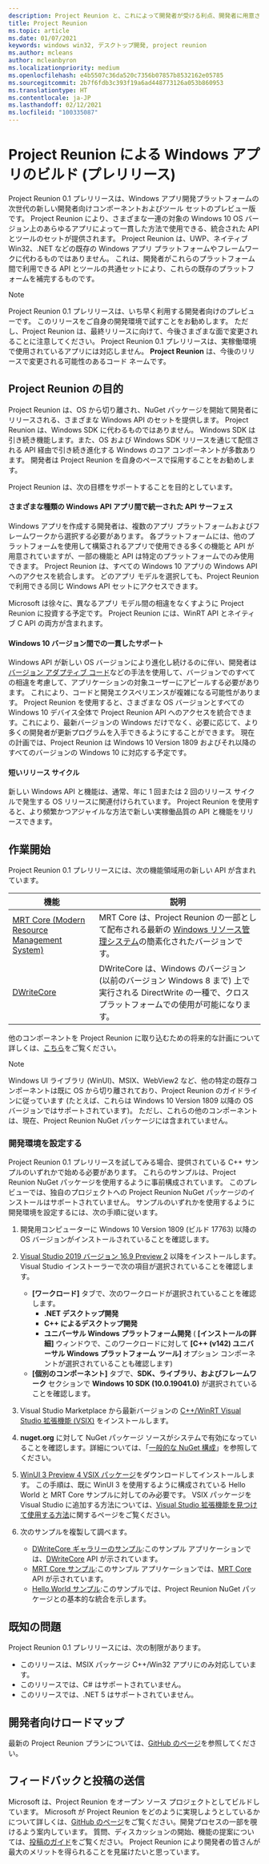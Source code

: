 ```yaml
---
description: Project Reunion と、これによって開発者が受ける利点、開発者に用意されているもの、およびフィードバックの提供方法について説明します。
title: Project Reunion
ms.topic: article
ms.date: 01/07/2021
keywords: windows win32, デスクトップ開発, project reunion
ms.author: mcleans
author: mcleanbyron
ms.localizationpriority: medium
ms.openlocfilehash: e4b5507c36da520c7356b07857b8532162e05785
ms.sourcegitcommit: 2b7f6fdb3c393f19a6ad448773126a053b860953
ms.translationtype: HT
ms.contentlocale: ja-JP
ms.lasthandoff: 02/12/2021
ms.locfileid: "100335087"
---
```

# <a name="build-windows-apps-with-project-reunion-prerelease"></a>Project Reunion による Windows アプリのビルド (プレリリース)

Project Reunion 0.1 プレリリースは、Windows アプリ開発プラットフォームの次世代の新しい開発者向けコンポーネントおよびツール セットのプレビュー版です。 Project Reunion により、さまざまな一連の対象の Windows 10 OS バージョン上のあらゆるアプリによって一貫した方法で使用できる、統合された API とツールのセットが提供されます。 Project Reunion は、UWP、ネイティブ Win32、.NET などの既存の Windows アプリ プラットフォームやフレームワークに代わるものではありません。 これは、開発者がこれらのプラットフォーム間で利用できる API とツールの共通セットにより、これらの既存のプラットフォームを補完するものです。

> [!NOTE]
> Project Reunion 0.1 プレリリースは、いち早く利用する開発者向けのプレビューです。 このリリースをご自身の開発環境で試すことをお勧めします。 ただし、Project Reunion は、最終リリースに向けて、今後さまざまな面で変更されることに注意してください。 Project Reunion 0.1 プレリリースは、実稼働環境で使用されているアプリには対応しません。 **Project Reunion** は、今後のリリースで変更される可能性のあるコード ネームです。

## <a name="goals-of-project-reunion"></a>Project Reunion の目的

Project Reunion は、OS から切り離され、NuGet パッケージを開始て開発者にリリースされる、さまざまな Windows API のセットを提供します。 Project Reunion は、Windows SDK に代わるものではありません。 Windows SDK は引き続き機能します。また、OS および Windows SDK リリースを通じて配信される API 経由で引き続き進化する Windows のコア コンポーネントが多数あります。 開発者は Project Reunion を自身のペースで採用することをお勧めします。

Project Reunion は、次の目標をサポートすることを目的としています。

#### <a name="unified-api-surface-across-different-types-of-windows-apps"></a>さまざまな種類の Windows API アプリ間で統一された API サーフェス

Windows アプリを作成する開発者は、複数のアプリ プラットフォームおよびフレームワークから選択する必要があります。 各プラットフォームには、他のプラットフォームを使用して構築されるアプリで使用できる多くの機能と API が用意されていますが、一部の機能と API は特定のプラットフォームでのみ使用できます。 Project Reunion は、すべての Windows 10 アプリの Windows API へのアクセスを統合します。 どのアプリ モデルを選択しても、Project Reunion で利用できる同じ Windows API セットにアクセスできます。

Microsoft は徐々に、異なるアプリ モデル間の相違をなくすように Project Reunion に投資する予定です。 Project Reunion には、WinRT API とネイティブ C API の両方が含まれます。

#### <a name="consistent-support-across-windows-10-versions"></a>Windows 10 バージョン間での一貫したサポート

Windows API が新しい OS バージョンにより進化し続けるのに伴い、開発者は[バージョン アダプティブ コード](/windows/uwp/debug-test-perf/version-adaptive-code)などの手法を使用して、バージョンでのすべての相違を考慮して、アプリケーションの対象ユーザーにアピールする必要があります。 これにより、コードと開発エクスペリエンスが複雑になる可能性があります。 Project Reunion を使用すると、さまざまな OS バージョンとすべての Windows 10 デバイス全体で Project Reunion API へのアクセスを統合できます。これにより、最新バージョンの Windows だけでなく、必要に応じて、より多くの開発者が更新プログラムを入手できるようにすることができます。 現在の計画では、Project Reunion は Windows 10 Version 1809 およびそれ以降のすべてのバージョンの Windows 10 に対応する予定です。

#### <a name="faster-release-cadence"></a>短いリリース サイクル

新しい Windows API と機能は、通常、年に 1 回または 2 回のリリース サイクルで発生する OS リリースに関連付けられています。 Project Reunion を使用すると、より頻繁かつアジャイルな方法で新しい実稼働品質の API と機能をリリースできます。

## <a name="get-started"></a>作業開始

Project Reunion 0.1 プレリリースには、次の機能領域用の新しい API が含まれています。

| 機能 | 説明 |
|---------|-------------|
| [MRT Core (Modern Resource Management System)](mrtcore/mrtcore-overview.md) | MRT Core は、Project Reunion の一部として配布される最新の [Windows リソース管理システム](/windows/uwp/app-resources/resource-management-system)の簡素化されたバージョンです。 |
| [DWriteCore](dwritecore.md) | DWriteCore は、Windows のバージョン (以前のバージョン Windows 8 まで) 上で実行される DirectWrite の一種で、クロスプラットフォームでの使用が可能になります。 |

他のコンポーネントを Project Reunion に取り込むための将来的な計画について詳しくは、[こちら](https://github.com/microsoft/ProjectReunion/blob/master/docs/README.md)をご覧ください。

> [!NOTE]
> Windows UI ライブラリ (WinUI)、MSIX、WebView2 など、他の特定の既存コンポーネントは既に OS から切り離されており、Project Reunion のガイドラインに従っています (たとえば、これらは Windows 10 Version 1809 以降の OS バージョンではサポートされています)。 ただし、これらの他のコンポーネントは、現在、Project Reunion NuGet パッケージには含まれていません。  

### <a name="set-up-your-development-environment"></a>開発環境を設定する

Project Reunion 0.1 プレリリースを試してみる場合、提供されている C++ サンプルのいずれかで始める必要があります。 これらのサンプルは、Project Reunion NuGet パッケージを使用するように事前構成されています。 このプレビューでは、独自のプロジェクトへの Project Reunion NuGet パッケージのインストールはサポートされていません。 サンプルのいずれかを使用するように開発環境を設定するには、次の手順に従います。

1. 開発用コンピューターに Windows 10 Version 1809 (ビルド 17763) 以降の OS バージョンがインストールされていることを確認します。

2. [Visual Studio 2019 バージョン 16.9 Preview 2](https://visualstudio.microsoft.com/vs/preview/) 以降をインストールします。 Visual Studio インストーラーで次の項目が選択されていることを確認します。
    - **[ワークロード]** タブで、次のワークロードが選択されていることを確認します。
        - **.NET デスクトップ開発**
        - **C++ によるデスクトップ開発**
        - **ユニバーサル Windows プラットフォーム開発** ( **[インストールの詳細]** ウィンドウで、このワークロードに対して **[C++ (v142) ユニバーサル Windows プラットフォーム ツール]** オプション コンポーネントが選択されていることも確認します)
    - **[個別のコンポーネント]** タブで、**SDK、ライブラリ、およびフレームワーク** セクションで **Windows 10 SDK (10.0.19041.0)** が選択されていることを確認します。

3. Visual Studio Marketplace から最新バージョンの [C++/WinRT Visual Studio 拡張機能 (VSIX)](https://marketplace.visualstudio.com/items?itemName=CppWinRTTeam.cppwinrt101804264) をインストールします。

4. **nuget.org** に対して NuGet パッケージ ソースがシステムで有効になっていることを確認します。詳細については、「[一般的な NuGet 構成](/nuget/consume-packages/configuring-nuget-behavior)」を参照してください。

5. [WinUI 3 Preview 4 VSIX パッケージ](https://aka.ms/winui3/preview3-download)をダウンロードしてインストールします。 この手順は、既に WinUI 3 を使用するように構成されている Hello World と MRT Core サンプルに対してのみ必要です。 VSIX パッケージを Visual Studio に追加する方法については、[Visual Studio 拡張機能を見つけて使用する方法](/visualstudio/ide/finding-and-using-visual-studio-extensions#install-without-using-the-manage-extensions-dialog-box)に関するページをご覧ください。

6. 次のサンプルを複製して調べます。
    - [DWriteCore ギャラリーのサンプル](https://github.com/microsoft/Project-Reunion-Samples/tree/main/DWriteCore/DWriteCoreGallery):このサンプル アプリケーションでは、[DWriteCore](dwritecore.md) API が示されています。
    - [MRT Core サンプル](https://github.com/microsoft/Project-Reunion-Samples/tree/main/MrtCore):このサンプル アプリケーションでは、[MRT Core](mrtcore/mrtcore-overview.md) API が示されています。
    - [Hello World サンプル](https://github.com/microsoft/Project-Reunion-Samples/tree/main/HelloWorld/reunioncppdesktopsampleapp):このサンプルでは、Project Reunion NuGet パッケージとの基本的な統合を示します。

## <a name="known-issues"></a>既知の問題

Project Reunion 0.1 プレリリースには、次の制限があります。

 - このリリースは、MSIX パッケージ C++/Win32 アプリにのみ対応しています。
 - このリリースでは、C# はサポートされていません。
 - このリリースでは、.NET 5 はサポートされていません。

## <a name="developer-roadmap"></a>開発者向けロードマップ

最新の Project Reunion プランについては、[GitHub のページ](https://github.com/microsoft/ProjectReunion)を参照してください。

## <a name="give-feedback-and-contribute"></a>フィードバックと投稿の送信

Microsoft は、Project Reunion をオープン ソース プロジェクトとしてビルドしています。 Microsoft が Project Reunion をどのように実現しようとしているかについて詳しくは、[GitHub のページ](https://github.com/microsoft/ProjectReunion)をご覧ください。開発プロセスの一部を覗けるよう案内しています。 質問、ディスカッションの開始、機能の提案については、[投稿のガイド](https://github.com/microsoft/ProjectReunion/blob/master/docs/contributor-guide.md)をご覧ください。 Project Reunion により開発者の皆さんが最大のメリットを得られることを見届けたいと思っています。

